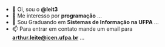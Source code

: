 - 👋 Oi, sou o **@leit3**
- 👀 Me interesso por **programação** ...
- 🌱 Sou Graduando em **Sistemas de Informação na UFPA** ...
- 📫 Para entrar em contato mande um email para **arthur.leite@icen.ufpa.br** ...

<!---
leit3/leit3 is a ✨ special ✨ repository because its `README.md` (this file) appears on your GitHub profile.
You can click the Preview link to take a look at your changes.
--->

